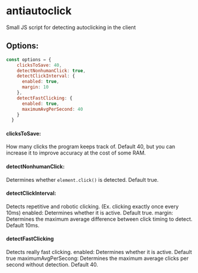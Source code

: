 # antiautoclick
Small JS script for detecting autoclicking in the client

## Options:
```Javascript
const options = {
    clicksToSave: 40,
    detectNonhumanClick: true,
    detectClickInterval: {
      enabled: true,
      margin: 10
    },
    detectFastClicking: {
      enabled: true,
      maximumAvgPerSecond: 40
    }
  }
```

#### clicksToSave:
How many clicks the program keeps track of. Default 40, but you can increase it to improve accuracy at the cost of some RAM.

#### detectNonhumanClick:
Determines whether `element.click()` is detected. Default true.

#### detectClickInterval:
Detects repetitive and robotic clicking. (Ex. clicking exactly once every 10ms)
enabled: Determines whether it is active. Default true.
margin: Determines the maximum average difference between click timing to detect. Default 10ms.

#### detectFastClicking
Detects really fast clicking.
enabled: Determines whether it is active. Default true
maximumAvgPerSecong: Determines the maximum average clicks per second without detection. Default 40.
